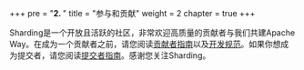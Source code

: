 +++
pre = "<b>2. </b>"
title = "参与和贡献"
weight = 2
chapter = true
+++

Sharding是一个开放且活跃的社区，非常欢迎高质量的贡献者与我们共建Apache Way。在成为一个贡献者之前，请您阅读[贡献者指南](/cn/contribute/contributor/)以及[开发规范](/cn/contribute/convention/)。如果你想成为提交者，请您阅读[提交者指南](/cn/contribute/committer/)。感谢您关注Sharding。
